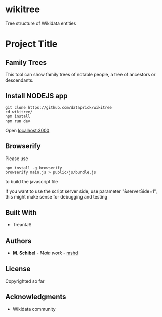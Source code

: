 # wikitree
Tree structure of Wikidata entities

# Project Title

## Family Trees

This tool can show family trees of notable people, a tree of ancestors or descendants.

## Install NODEJS app

```console
git clone https://github.com/dataprick/wikitree
cd wikitree/
npm install
npm run dev
```

Open [localhost:3000](http://localhost:3000/)

## Browserify

Please use 
```console
npm install -g browserify
browserify main.js > public/js/bundle.js 
```
to build the javascript file

If you want to use the script server side, use parameter "&serverSide=1", this might make sense for debugging and testing

## Built With

* TreantJS


## Authors

* **M. Schibel** - *Main work* - [mshd](https://github.com/mshd)

## License

Copyrighted so far

## Acknowledgments

* Wikidata community
